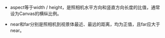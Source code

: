 * aspect等于width / height，是照相机水平方向和竖直方向长度的比值，通常设为Canvas的横纵比例。

* near和far分别是照相机到视景体最近、最远的距离，均为正值，且far应大于near。